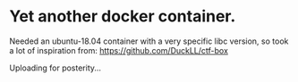 # Yet another docker container.
Needed an ubuntu-18.04 container with a very specific libc version, so took a lot of inspiration from: https://github.com/DuckLL/ctf-box

Uploading for posterity...
